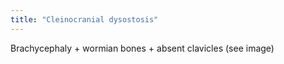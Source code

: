 ```yaml
---
title: "Cleinocranial dysostosis"
---
```

Brachycephaly + wormian bones + absent clavicles (see image)


